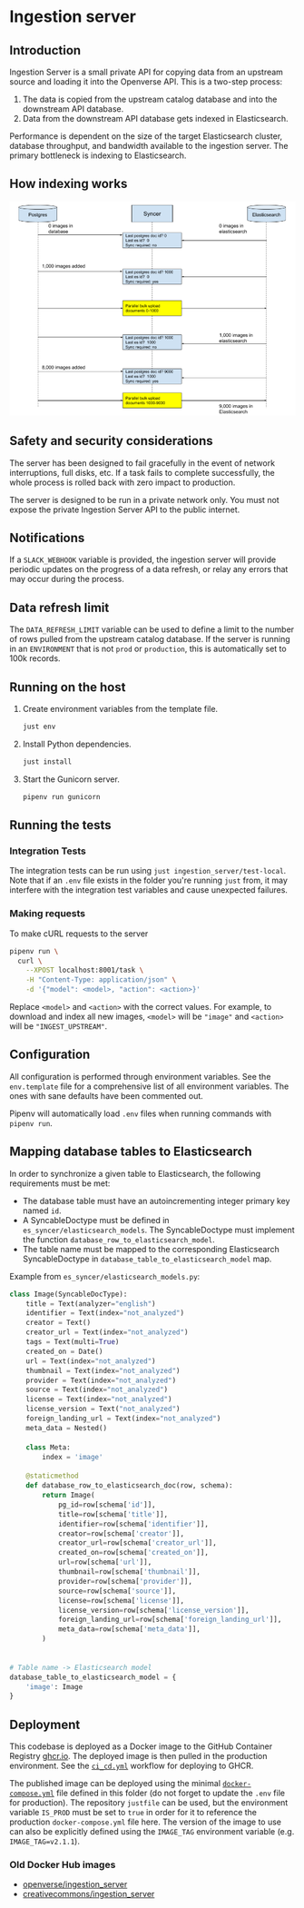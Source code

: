 # Ingestion server

## Introduction

Ingestion Server is a small private API for copying data from an upstream source
and loading it into the Openverse API. This is a two-step process:

1. The data is copied from the upstream catalog database and into the downstream
   API database.
2. Data from the downstream API database gets indexed in Elasticsearch.

Performance is dependent on the size of the target Elasticsearch cluster,
database throughput, and bandwidth available to the ingestion server. The
primary bottleneck is indexing to Elasticsearch.

## How indexing works

![How indexing works](../readme_assets/howitworks.png)

## Safety and security considerations

The server has been designed to fail gracefully in the event of network
interruptions, full disks, etc. If a task fails to complete successfully, the
whole process is rolled back with zero impact to production.

The server is designed to be run in a private network only. You must not expose
the private Ingestion Server API to the public internet.

## Notifications

If a `SLACK_WEBHOOK` variable is provided, the ingestion server will provide
periodic updates on the progress of a data refresh, or relay any errors that may
occur during the process.

## Data refresh limit

The `DATA_REFRESH_LIMIT` variable can be used to define a limit to the number of
rows pulled from the upstream catalog database. If the server is running in an
`ENVIRONMENT` that is not `prod` or `production`, this is automatically set to
100k records.

## Running on the host

1. Create environment variables from the template file.

   ```bash
   just env
   ```

2. Install Python dependencies.

   ```bash
   just install
   ```

3. Start the Gunicorn server.
   ```bash
   pipenv run gunicorn
   ```

## Running the tests

### Integration Tests

The integration tests can be run using `just ingestion_server/test-local`. Note
that if an `.env` file exists in the folder you're running `just` from, it may
interfere with the integration test variables and cause unexpected failures.

### Making requests

To make cURL requests to the server

```bash
pipenv run \
  curl \
    --XPOST localhost:8001/task \
    -H "Content-Type: application/json" \
    -d '{"model": <model>, "action": <action>}'
```

Replace `<model>` and `<action>` with the correct values. For example, to
download and index all new images, `<model>` will be `"image"` and `<action>`
will be `"INGEST_UPSTREAM"`.

## Configuration

All configuration is performed through environment variables. See the
`env.template` file for a comprehensive list of all environment variables. The
ones with sane defaults have been commented out.

Pipenv will automatically load `.env` files when running commands with
`pipenv run`.

## Mapping database tables to Elasticsearch

In order to synchronize a given table to Elasticsearch, the following
requirements must be met:

- The database table must have an autoincrementing integer primary key named
  `id`.
- A SyncableDoctype must be defined in `es_syncer/elasticsearch_models`. The
  SyncableDoctype must implement the function
  `database_row_to_elasticsearch_model`.
- The table name must be mapped to the corresponding Elasticsearch
  SyncableDoctype in `database_table_to_elasticsearch_model` map.

Example from `es_syncer/elasticsearch_models.py`:

```python
class Image(SyncableDocType):
    title = Text(analyzer="english")
    identifier = Text(index="not_analyzed")
    creator = Text()
    creator_url = Text(index="not_analyzed")
    tags = Text(multi=True)
    created_on = Date()
    url = Text(index="not_analyzed")
    thumbnail = Text(index="not_analyzed")
    provider = Text(index="not_analyzed")
    source = Text(index="not_analyzed")
    license = Text(index="not_analyzed")
    license_version = Text("not_analyzed")
    foreign_landing_url = Text(index="not_analyzed")
    meta_data = Nested()

    class Meta:
        index = 'image'

    @staticmethod
    def database_row_to_elasticsearch_doc(row, schema):
        return Image(
            pg_id=row[schema['id']],
            title=row[schema['title']],
            identifier=row[schema['identifier']],
            creator=row[schema['creator']],
            creator_url=row[schema['creator_url']],
            created_on=row[schema['created_on']],
            url=row[schema['url']],
            thumbnail=row[schema['thumbnail']],
            provider=row[schema['provider']],
            source=row[schema['source']],
            license=row[schema['license']],
            license_version=row[schema['license_version']],
            foreign_landing_url=row[schema['foreign_landing_url']],
            meta_data=row[schema['meta_data']],
        )


# Table name -> Elasticsearch model
database_table_to_elasticsearch_model = {
    'image': Image
}
```

## Deployment

This codebase is deployed as a Docker image to the GitHub Container Registry
[ghcr.io](https://ghcr.io). The deployed image is then pulled in the production
environment. See the [`ci_cd.yml`](../.github/workflows/ci_cd.yml) workflow for
deploying to GHCR.

The published image can be deployed using the minimal
[`docker-compose.yml`](docker-compose.yml) file defined in this folder (do not
forget to update the `.env` file for production). The repository `justfile` can
be used, but the environment variable `IS_PROD` must be set to `true` in order
for it to reference the production `docker-compose.yml` file here. The version
of the image to use can also be explicitly defined using the `IMAGE_TAG`
environment variable (e.g. `IMAGE_TAG=v2.1.1`).

### Old Docker Hub images

- [openverse/ingestion_server](https://hub.docker.com/r/openverse/ingestion_server)
- [creativecommons/ingestion_server](https://hub.docker.com/r/creativecommons/ingestion_server)
